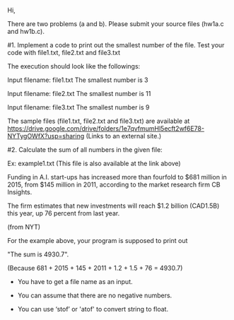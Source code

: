 Hi, 

There are two problems (a and b). Please submit your source files (hw1a.c and hw1b.c).

#1. Implement a code to print out the smallest number of the file.
Test your code with file1.txt, file2.txt and file3.txt 

The execution should look like the followings: 

Input filename:  file1.txt
The smallest number is 3

Input filename:  file2.txt
The smallest number is 11

Input filename:  file3.txt
The smallest number is 9

 

The sample files (file1.txt, file2.txt and file3.txt) are available at https://drive.google.com/drive/folders/1e7qvfmumHl5ecft2wf6E78-NYTygOWfX?usp=sharing (Links to an external site.) 

 

#2. Calculate the sum of all numbers in the given file: 

Ex: example1.txt (This file is also available at the link above)

Funding in A.I. start-ups has increased more than fourfold to
$681 million in 2015, from $145 million in 2011, according to
the market research firm CB Insights.

The firm estimates that new investments will reach $1.2
billion (CAD1.5B) this year, up 76 percent from last year.

(from NYT)


For the example above, your program is supposed to print out

"The sum is 4930.7".

(Because 681 + 2015 + 145 + 2011 + 1.2 + 1.5 + 76 = 4930.7)

- You have to get a file name as an input.

* You can assume that there are no negative numbers.

* You can use ‘stof’ or 'atof' to convert string to float.